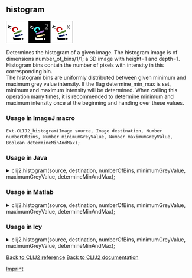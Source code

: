 ## histogram
<img src="images/mini_clij1_logo.png"/><img src="images/mini_clij2_logo.png"/><img src="images/mini_clijx_logo.png"/>

Determines the histogram of a given image.
The histogram image is of dimensions number_of_bins/1/1; a 3D image with height=1 and depth=1. 
Histogram bins contain the number of pixels with intensity in this corresponding bin.  
The histogram bins are uniformly distributed between given minimum and maximum grey value intensity. 
If the flag determine_min_max is set, minimum and maximum intensity will be determined. 
When calling this operation many times, it is recommended to determine minimum and maximum intensity once at the beginning and handing over these values.

### Usage in ImageJ macro
```
Ext.CLIJ2_histogram(Image source, Image destination, Number numberOfBins, Number minimumGreyValue, Number maximumGreyValue, Boolean determineMinAndMax);
```




### Usage in Java


<details>

<summary>
clij2.histogram(source, destination, numberOfBins, minimumGreyValue, maximumGreyValue, determineMinAndMax);
</summary>
<pre class="highlight">// init CLIJ and GPU
import net.haesleinhuepf.clij2.CLIJ2;
import net.haesleinhuepf.clij.clearcl.ClearCLBuffer;
CLIJ2 clij2 = CLIJ2.getInstance();

// get input parameters
ClearCLBuffer source = clij2.push(sourceImagePlus);
destination = clij2.create(source);
int numberOfBins = 10;
float minimumGreyValue = 1.0;
float maximumGreyValue = 2.0;
boolean determineMinAndMax = true;
</pre>

<pre class="highlight">
// Execute operation on GPU
clij2.histogram(source, destination, numberOfBins, minimumGreyValue, maximumGreyValue, determineMinAndMax);
</pre>

<pre class="highlight">
//show result
destinationImagePlus = clij2.pull(destination);
destinationImagePlus.show();

// cleanup memory on GPU
clij2.release(source);
clij2.release(destination);
</pre>

</details>





### Usage in Matlab


<details>

<summary>
clij2.histogram(source, destination, numberOfBins, minimumGreyValue, maximumGreyValue, determineMinAndMax);
</summary>
<pre class="highlight">% init CLIJ and GPU
clij2 = init_clatlab();

% get input parameters
source = clij2.pushMat(source_matrix);
destination = clij2.create(source);
numberOfBins = 10;
minimumGreyValue = 1.0;
maximumGreyValue = 2.0;
determineMinAndMax = true;
</pre>

<pre class="highlight">
% Execute operation on GPU
clij2.histogram(source, destination, numberOfBins, minimumGreyValue, maximumGreyValue, determineMinAndMax);
</pre>

<pre class="highlight">
% show result
destination = clij2.pullMat(destination)

% cleanup memory on GPU
clij2.release(source);
clij2.release(destination);
</pre>

</details>





### Usage in Icy


<details>

<summary>
clij2.histogram(source, destination, numberOfBins, minimumGreyValue, maximumGreyValue, determineMinAndMax);
</summary>
<pre class="highlight">// init CLIJ and GPU
importClass(net.haesleinhuepf.clicy.CLICY);
importClass(Packages.icy.main.Icy);

clij2 = CLICY.getInstance();

// get input parameters
source_sequence = getSequence();
source = clij2.pushSequence(source_sequence);
destination = clij2.create(source);
numberOfBins = 10;
minimumGreyValue = 1.0;
maximumGreyValue = 2.0;
determineMinAndMax = true;
</pre>

<pre class="highlight">
// Execute operation on GPU
clij2.histogram(source, destination, numberOfBins, minimumGreyValue, maximumGreyValue, determineMinAndMax);
</pre>

<pre class="highlight">
// show result
destination_sequence = clij2.pullSequence(destination)
Icy.addSequence(destination_sequence);
// cleanup memory on GPU
clij2.release(source);
clij2.release(destination);
</pre>

</details>



[Back to CLIJ2 reference](https://clij.github.io/clij2-docs/reference)
[Back to CLIJ2 documentation](https://clij.github.io/clij2-docs)

[Imprint](https://clij.github.io/imprint)

